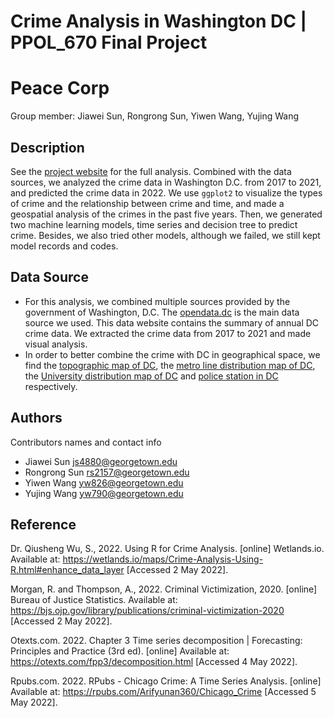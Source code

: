 # Crime Analysis in Washington DC | PPOL_670 Final Project

# Peace Corp

Group member: Jiawei Sun, Rongrong Sun, Yiwen Wang, Yujing Wang

## Description 
See the [project website](https://yujingwang111.github.io/PPOL670_Final/) for the full analysis.
Combined with the data sources, we analyzed the crime data in Washington D.C. from 2017 to 2021, and predicted the crime data in 2022. We use `ggplot2`  to visualize the types of crime and the relationship between crime and time, and made a geospatial analysis of the crimes in the past five years. Then, we generated two machine learning models, time series and decision tree to predict crime. Besides, we also tried other models, although we failed, we still kept model records and codes.

## Data Source
* For this analysis, we combined multiple sources provided by the government of Washington, D.C. The [opendata.dc](https://opendata.dc.gov/search?collection=Dataset&q=crime%20incidents) is the main data source we used. This data website contains the summary of annual DC crime data. We extracted the crime data from 2017 to 2021 and made visual analysis.
* In order to better combine the crime with DC in geographical space, we find the [topographic map of DC](https://catalog.data.gov/dataset/tiger-line-shapefile-2017-state-district-of-columbia-current-census-tract-state-based), the [metro line distribution map of DC](https://opendata.dc.gov/datasets/DCGIS::metro-lines/about), the [University distribution map of DC](https://opendata.dc.gov/datasets/DCGIS::universities-and-colleges/explore?location=38.891128%2C-77.020974%2C11.86) and [police station in DC](https://opendata.dc.gov/datasets/police-stations/explore?location=38.890899%2C-77.026467%2C12.54) respectively.


## Authors

Contributors names and contact info

* Jiawei Sun js4880@georgetown.edu
* Rongrong Sun rs2157@georgetown.edu
* Yiwen Wang   yw826@georgetown.edu
* Yujing Wang yw790@georgetown.edu

## Reference

Dr. Qiusheng Wu, S., 2022. Using R for Crime Analysis. [online] Wetlands.io. Available at: <https://wetlands.io/maps/Crime-Analysis-Using-R.html#enhance_data_layer> [Accessed 2 May 2022].

Morgan, R. and Thompson, A., 2022. Criminal Victimization, 2020. [online] Bureau of Justice Statistics. Available at: <https://bjs.ojp.gov/library/publications/criminal-victimization-2020> [Accessed 2 May 2022].

Otexts.com. 2022. Chapter 3 Time series decomposition | Forecasting: Principles and Practice (3rd ed). [online] Available at: <https://otexts.com/fpp3/decomposition.html> [Accessed 4 May 2022].

Rpubs.com. 2022. RPubs - Chicago Crime: A Time Series Analysis. [online] Available at: <https://rpubs.com/Arifyunan360/Chicago_Crime> [Accessed 5 May 2022].
